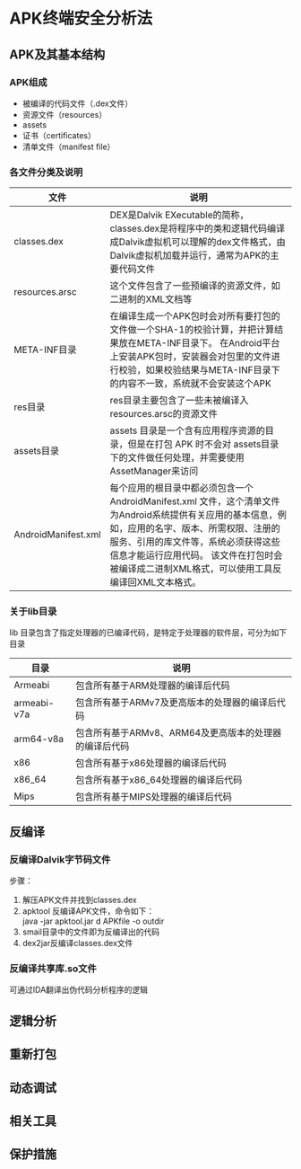 # APK终端安全分析法

## APK及其基本结构

### APK组成

* 被编译的代码文件（.dex文件）
* 资源文件（resources）
* assets
* 证书（certificates）
* 清单文件（manifest file）

### 各文件分类及说明

| 文件                  | 说明                                                                                                                                                             |
| ------------------- | -------------------------------------------------------------------------------------------------------------------------------------------------------------- |
| classes.dex         | DEX是Dalvik EXecutable的简称，classes.dex是将程序中的类和逻辑代码编译成Dalvik虚拟机可以理解的dex文件格式，由Dalvik虚拟机加载并运行，通常为APK的主要代码文件                                                         |
| resources.arsc      |  这个文件包含了一些预编译的资源文件，如二进制的XML文档等                                                                                                                                 |
| META-INF目录          | 在编译生成一个APK包时会对所有要打包的文件做一个SHA-1的校验计算，并把计算结果放在META-INF目录下。 在Android平台上安装APK包时，安装器会对包里的文件进行校验，如果校验结果与META-INF目录下的内容不一致，系统就不会安装这个APK                               |
| res目录               | res目录主要包含了一些未被编译入resources.arsc的资源文件                                                                                                                           |
| assets目录            | assets 目录是一个含有应用程序资源的目录，但是在打包 APK 时不会对 assets目录下的文件做任何处理，并需要使用AssetManager来访问                                                                                  |
| AndroidManifest.xml | 每个应用的根目录中都必须包含一个 AndroidManifest.xml 文件，这个清单文件为Android系统提供有关应用的基本信息，例如，应用的名字、版本、所需权限、注册的服务、引用的库文件等，系统必须获得这些信息才能运行应用代码。 该文件在打包时会被编译成二进制XML格式，可以使用工具反编译回XML文本格式。 |

### 关于lib目录

lib 目录包含了指定处理器的已编译代码，是特定于处理器的软件层，可分为如下目录

| 目录          | 说明                               |
| ----------- | -------------------------------- |
| Armeabi     | 包含所有基于ARM处理器的编译后代码               |
| armeabi-v7a | 包含所有基于ARMv7及更高版本的处理器的编译后代码       |
| arm64-v8a   | 包含所有基于ARMv8、ARM64及更高版本的处理器的编译后代码 |
| x86         | 包含所有基于x86处理器的编译后代码               |
| x86\_64     | 包含所有基于x86\_64处理器的编译后代码           |
| Mips        | 包含所有基于MIPS处理器的编译后代码              |

## 反编译

### 反编译Dalvik字节码文件

步骤：

1. 解压APK文件并找到classes.dex
2. apktool 反编译APK文件，命令如下：\
   java -jar apktool.jar d APKfile -o outdir
3. smail目录中的文件即为反编译出的代码
4. dex2jar反编译classes.dex文件

### 反编译共享库.so文件

可通过IDA翻译出伪代码分析程序的逻辑



## 逻辑分析

## 重新打包

## 动态调试

## 相关工具

## 保护措施
